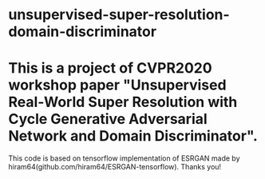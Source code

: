 # unsupervised-super-resolution-domain-discriminator
# This is a project of CVPR2020 workshop paper "Unsupervised Real-World Super Resolution with Cycle Generative Adversarial Network and Domain Discriminator".
This code is based on tensorflow implementation of ESRGAN made by hiram64(github.com/hiram64/ESRGAN-tensorflow). Thanks you!



